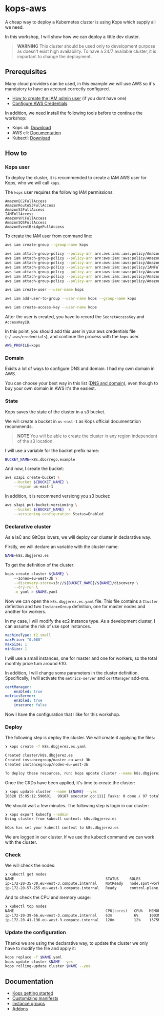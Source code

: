 # kops-aws
A cheap way to deploy a Kubernetes cluster is using Kops which supply all we need.

In this workshop, I will show how we can deploy a little dev cluster. 

> **WARNING** This cluster should be used only to development purpose as doesn't exist high availability. To have a 24/7 available cluster, it is important to change the deployment. 

## Prerequisites
Many cloud providers can be used, in this example we will use AWS so it's mandatory to have an account correctly configured.

* [How to create the IAM admin user](https://docs.aws.amazon.com/sdk-for-go/v1/developer-guide/configuring-sdk.html#specifying-credentials) (if you dont have one)
* [Configure AWS Credentials](https://docs.aws.amazon.com/sdk-for-go/v1/developer-guide/configuring-sdk.html#specifying-credentials)

In addition, we need install the following tools before to continue the workshop:

* Kops cli: [Download](https://kops.sigs.k8s.io/getting_started/install/)
* AWS cli: [Documentation](https://aws.amazon.com/cli/)
* Kubectl: [Download](https://kubernetes.io/docs/tasks/tools/install-kubectl-linux/)

## How to

### Kops user
To deploy the cluster, it is recommended to create a IAM AWS user for Kops, who we will call ```kops```.

The ```kops``` user requires the following IAM permissions:

```properties
AmazonEC2FullAccess
AmazonRoute53FullAccess
AmazonS3FullAccess
IAMFullAccess
AmazonVPCFullAccess
AmazonSQSFullAccess
AmazonEventBridgeFullAccess
```

To create the IAM user from command line: 
```zsh
aws iam create-group --group-name kops

aws iam attach-group-policy --policy-arn arn:aws:iam::aws:policy/AmazonEC2FullAccess --group-name kops
aws iam attach-group-policy --policy-arn arn:aws:iam::aws:policy/AmazonRoute53FullAccess --group-name kops
aws iam attach-group-policy --policy-arn arn:aws:iam::aws:policy/AmazonS3FullAccess --group-name kops
aws iam attach-group-policy --policy-arn arn:aws:iam::aws:policy/IAMFullAccess --group-name kops
aws iam attach-group-policy --policy-arn arn:aws:iam::aws:policy/AmazonVPCFullAccess --group-name kops
aws iam attach-group-policy --policy-arn arn:aws:iam::aws:policy/AmazonSQSFullAccess --group-name kops
aws iam attach-group-policy --policy-arn arn:aws:iam::aws:policy/AmazonEventBridgeFullAccess --group-name kops

aws iam create-user --user-name kops

aws iam add-user-to-group --user-name kops --group-name kops

aws iam create-access-key --user-name kops
```

After the user is created, you have to record the ```SecretAccessKey``` and ```AccessKeyID```. 

In this point, you should add this user in your aws credentials file (```~/.aws/credentials```), and continue the process with the ```kops``` user.

```zsh
AWS_PROFILE=kops
```

### Domain
Exists a lot of ways to configure DNS and domain. I had my own domain in AWS. 

You can choose your best way in this list ([DNS and domain](https://kops.sigs.k8s.io/getting_started/aws/#configure-dns)), even though to buy your own domain in AWS it's the easiest. 

### State
Kops saves the state of the cluster in a s3 bucket. 

We will create a bucket in ```us-east-1``` as Kops official documentation recommends. 

> **NOTE**  You will be able to create the cluster in any region independent of the s3 location.

I will use a variable for the backet prefix name: 

```zsh
BUCKET_NAME=k8s.dborrego.example
```

And now, I create the bucket: 

```zsh
aws s3api create-bucket \
    --bucket ${BUCKET_NAME} \
    --region us-east-1
```

In addition, it is recommend versiong you s3 bucket: 

```zsh
aws s3api put-bucket-versioning \
    --bucket ${BUCKET_NAME}  \
    --versioning-configuration Status=Enabled
```

### Declarative cluster
As a IaC and GitOps lovers, we will deploy our cluster in declarative way. 

Firstly, we will declare an variable with the cluster name:

```zsh
NAME=k8s.dbgjerez.es
```

To get the definition of the cluster: 

```zsh
kops create cluster ${NAME} \                   
    --zones=eu-west-3b \
    --discovery-store=s3://${BUCKET_NAME}/${NAME}/discovery \
    --dry-run \
    -o yaml > $NAME.yaml
```

Now we can open the ```k8s.dbgjerez.es.yaml``` file. This file contains a ```Cluster``` definition and two ```InstanceGroup``` definition, one for master nodes and another for workers. 

In my case, I will modify the ec2 instance type. As a development cluster, I can assume the risk of use spot instances.

```yaml
machineType: t2.small
maxPrice: "0.008"
maxSize: 1
minSize: 1
```

I will use a small instances, one for master and one for workers, so the total monthly price turn around €10.

In addition, I will change some parameters in the cluster definition. Specifically, I will activate the ```metrics-server``` and ```certManager``` add-ons. 

```yaml
certManager:
    enabled: true
metricsServer:
    enabled: true
    insecure: false
```

Now I have the configuration that I like for this workshop. 

### Deploy

The following step is deploy the cluster. We will create it applying the files:

```zsh
❯ kops create -f k8s.dbgjerez.es.yaml

Created cluster/k8s.dbgjerez.es
Created instancegroup/master-eu-west-3b
Created instancegroup/nodes-eu-west-3b

To deploy these resources, run: kops update cluster --name k8s.dbgjerez.es --yes
```

Once the CRDs have been applied, it's time to create the cluster: 

```zsh
❯ kops update cluster --name ${NAME} --yes
I0328 15:05:12.590601   99167 executor.go:111] Tasks: 0 done / 97 total; 49 can run
```

We should wait a few minutes. The following step is login in our cluster:

```zsh
❯ kops export kubecfg --admin
Using cluster from kubectl context: k8s.dbgjerez.es

kOps has set your kubectl context to k8s.dbgjerez.es
```

We are logged in our cluster. If we use the kubectl command we can work with the cluster.

### Check

We will check the nodes: 

```zsh
❯ kubectl get nodes
NAME                                          STATUS     ROLES                              AGE   VERSION
ip-172-20-35-30.eu-west-3.compute.internal    NotReady   node,spot-worker                   24s   v1.23.5
ip-172-20-57-255.eu-west-3.compute.internal   Ready      control-plane,master,spot-worker   97s   v1.23.5
```

And to check the CPU and memory usage:  
```zsh
❯ kubectl top nodes
NAME                                          CPU(cores)   CPU%   MEMORY(bytes)   MEMORY%   
ip-172-20-39-66.eu-west-3.compute.internal    63m          6%     1003Mi          53%       
ip-172-20-41-136.eu-west-3.compute.internal   120m         12%    1375Mi          73%       
```

### Update the configuration
Thanks we are using the declarative way, to update the cluster we only have to modify the file and apply it: 

```zsh
kops replace -f $NAME.yaml
kops update cluster $NAME --yes
kops rolling-update cluster $NAME --yes
```

## Documentation
* [Kops getting started](https://kops.sigs.k8s.io/getting_started/aws/)
* [Customizing manifests](https://kops.sigs.k8s.io/manifests_and_customizing_via_api/#using-a-manifest-to-manage-kops-clusters)
* [Instance groups](https://kops.sigs.k8s.io/tutorial/working-with-instancegroups/#converting-an-instance-group-to-use-spot-instances)
* [Addons](https://kops.sigs.k8s.io/addons/)